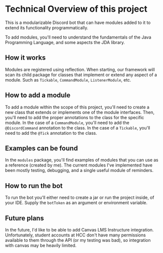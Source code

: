 # Technical Overview of this project

This is a modularizable Discord bot that can have
modules added to it to extend its functionality programmatically.

To add modules, you'll need to understand the fundamentals of the Java
Programming Language, and some aspects the JDA library.

## How it works
Modules are registered using reflection. When starting, our framework
will scan its child package for classes that implement or extend any aspect of a module.
Such as `Tickable`, `CommandModule`, `ListenerModule`, etc.

## How to add a module
To add a module within the scope of this project, you'll need to
create a new class that extends or implements one of the module interfaces.
Then, you'll need to add the proper annotations to the class for the specific module.
In the case of a `CommandModule`, you'll need to add the `@DiscordCommand` annotation to the class.
In the case of a `Tickable`, you'll need to add the `@Tick` annotation to the class.

## Examples can be found
In the `modules` package, you'll find examples of modules that you can use as a reference (created by me).
The current modules I've implemented have been mostly testing, debugging, and a single useful module of reminders.

## How to run the bot
To run the bot you'll either need to create a jar or run the project inside, of your IDE. Supply the `botToken` as an argument or
environment variable.

## Future plans
In the future, I'd like to be able to add Canvas LMS Instructure integration. Unfortunately, student
accounts at HCC don't have many permissions available to them through the API (or my testing was bad), so integration with canvas
may be heavily limited.